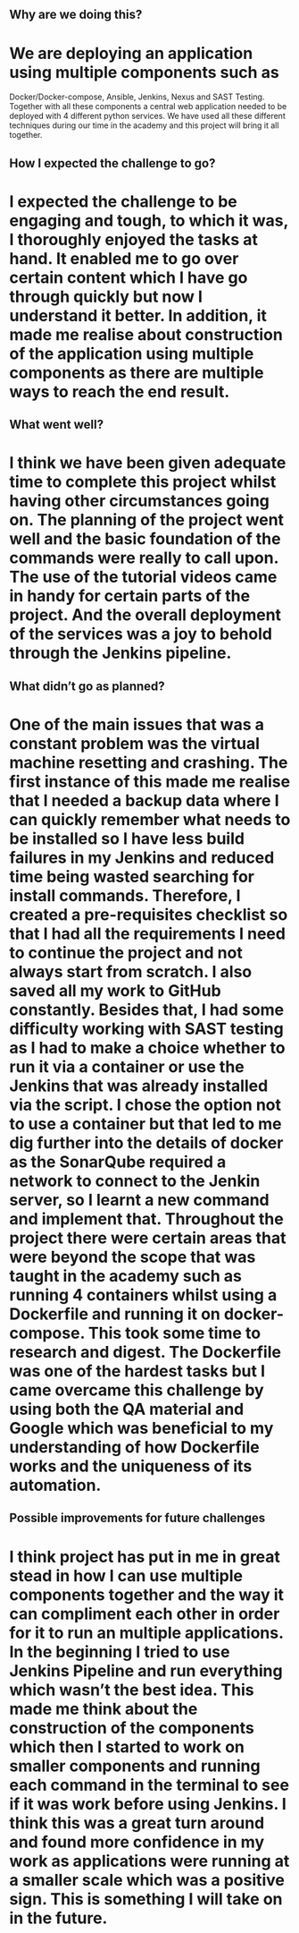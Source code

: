 ## Why are we doing this?
# We are deploying an application using multiple components such as 
Docker/Docker-compose, Ansible, Jenkins, Nexus and SAST Testing. Together with all these components a central web application needed to be deployed with 4 different python services. We have used all these different techniques during our time in the academy and this project will bring it all together. 

## How I expected the challenge to go?
# I expected the challenge to be engaging and tough, to which it was, I thoroughly enjoyed the tasks at hand. It enabled me to go over certain content which I have go through quickly but now I understand it better. In addition, it made me realise about construction of the application using multiple components as there are multiple ways to reach the end result. 

## What went well?
# I think we have been given adequate time to complete this project whilst having other circumstances going on. The planning of the project went well and the basic foundation of the commands were really to call upon. The use of the tutorial videos came in handy for certain parts of the project. And the overall deployment of the services was a joy to behold through the Jenkins pipeline. 

## What didn’t go as planned?
# One of the main issues that was a constant problem was the virtual machine resetting and crashing. The first instance of this made me realise that I needed a backup data where I can quickly remember what needs to be installed so I have less build failures in my Jenkins and reduced time being wasted searching for install commands. Therefore, I created a pre-requisites checklist so that I had all the requirements I need to continue the project and not always start from scratch. I also saved all my work to GitHub constantly. Besides that, I had some difficulty working with SAST testing as I had to make a choice whether to run it via a container or use the Jenkins that was already installed via the script. I chose the option not to use a container but that led to me dig further into the details of docker as the SonarQube required a network to connect to the Jenkin server, so I learnt a new command and implement that. Throughout the project there were certain areas that were beyond the scope that was taught in the academy such as running 4 containers whilst using a Dockerfile and running it on docker-compose. This took some time to research and digest. The Dockerfile was one of the hardest tasks but I came overcame this challenge by using both the QA material and Google which was beneficial to my understanding of how Dockerfile works and the uniqueness of its automation. 

## Possible improvements for future challenges
# I think project has put in me in great stead in how I can use multiple components together and the way it can compliment each other in order for it to run an multiple applications. In the beginning I tried to use Jenkins Pipeline and run everything which wasn’t the best idea. This made me think about the construction of the components which then I started to work on smaller components and running each command in the terminal to see if it was work before using Jenkins. I think this was a great turn around and found more confidence in my work as applications were running at a smaller scale which was a positive sign. This is something I will take on in the future. 
